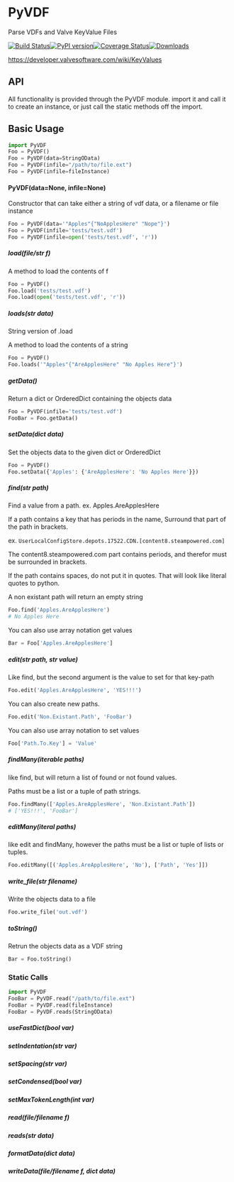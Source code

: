PyVDF
==
Parse VDFs and Valve KeyValue Files

[![Build Status](https://img.shields.io/travis/amreuland/PyVDF.svg?branch=master&style=flat-square)](https://travis-ci.org/amreuland/PyVDF)[![PyPI version](https://img.shields.io/pypi/v/pyvdf.svg?style=flat-square)](https://pypi.python.org/pypi/PyVDF)[![Coverage Status](https://img.shields.io/coveralls/amreuland/PyVDF.svg?style=flat-square)](https://coveralls.io/r/amreuland/PyVDF)[![Downloads](https://img.shields.io/pypi/dm/PyVDF.svg?style=flat-square)](https://pypi.python.org/pypi/PyVDF)


https://developer.valvesoftware.com/wiki/KeyValues

## API
All functionality is provided through the PyVDF module.
import it and call it to create an instance, or just call the static methods off the import.

## Basic Usage
```python
import PyVDF
Foo = PyVDF()
Foo = PyVDF(data=StringOData)
Foo = PyVDF(infile="/path/to/file.ext")
Foo = PyVDF(infile=fileInstance)
```

#### PyVDF(data=None, infile=None)

Constructor that can take either a string of vdf data, or a filename or file instance
```python
Foo = PyVDF(data='"Apples"{"NoApplesHere" "Nope"}')
Foo = PyVDF(infile='tests/test.vdf')
Foo = PyVDF(infile=open('tests/test.vdf', 'r'))
```


##### load(file/str f)
A method to load the contents of f
```python
Foo = PyVDF()
Foo.load('tests/test.vdf')
Foo.load(open('tests/test.vdf', 'r'))
```

##### loads(str data)
String version of .load

A method to load the contents of a string
```python
Foo = PyVDF()
Foo.loads('"Apples"{"AreApplesHere" "No Apples Here"}')
```

##### getData()
Return a dict or OrderedDict containing the objects data
```python
Foo = PyVDF(infile='tests/test.vdf')
FooBar = Foo.getData()
```

##### setData(dict data)
Set the objects data to the given dict or OrderedDict
```python
Foo = PyVDF()
Foo.setData({'Apples': {'AreApplesHere': 'No Apples Here'}})
```

##### find(str path)
Find a value from a path.
ex. Apples.AreApplesHere

If a path contains a key that has periods in the name, Surround that part of the path in brackets.

ex. ```UserLocalConfigStore.depots.17522.CDN.[content8.steampowered.com]```

The content8.steampowered.com part contains periods, and therefor must be surrounded in brackets.

If the path contains spaces, do not put it in quotes. That will look like literal quotes to python.

A non existant path will return an empty string

```python
Foo.find('Apples.AreApplesHere')
# No Apples Here
```
You can also use array notation get values
```python
Bar = Foo['Apples.AreApplesHere']
```

##### edit(str path, str value)
Like find, but the second argument is the value to set for that key-path

```python
Foo.edit('Apples.AreApplesHere', 'YES!!!')
```
You can also create new paths.
```python
Foo.edit('Non.Existant.Path', 'FooBar')
```

You can also use array notation to set values
```python
Foo['Path.To.Key'] = 'Value'
```

##### findMany(iterable paths)
like find, but will return a list of found or not found values.

Paths must be a list or a tuple of path strings.
```python
Foo.findMany(['Apples.AreApplesHere', 'Non.Existant.Path'])
# ['YES!!!', 'FooBar']
```

##### editMany(iteral paths)
like edit and findMany, however the paths must be a list or tuple of lists or tuples.
```python
Foo.editMany([('Apples.AreApplesHere', 'No'), ['Path', 'Yes']])
```

##### write_file(str filename)
Write the objects data to a file
```python
Foo.write_file('out.vdf')
```

##### toString()
Retrun the objects data as a VDF string
```python
Bar = Foo.toString()
```

### Static Calls

```python
import PyVDF
FooBar = PyVDF.read("/path/to/file.ext")
FooBar = PyVDF.read(fileInstance)
FooBar = PyVDF.reads(StringOData)
```

##### useFastDict(bool var)

##### setIndentation(str var)

##### setSpacing(str var)

##### setCondensed(bool var)

##### setMaxTokenLength(int var)

##### read(file/filename f)

##### reads(str data)

##### formatData(dict data)

##### writeData(file/filename f, dict data)

